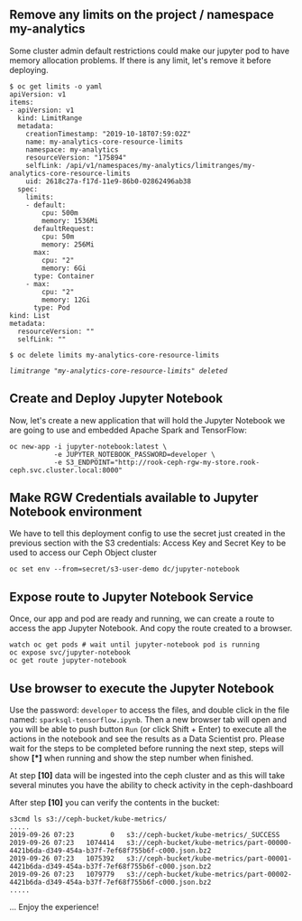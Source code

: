 ## Remove any limits on the project / namespace my-analytics

Some cluster admin default restrictions could make our jupyter pod to have memory allocation
problems. If there is any limit, let's remove it before deploying.

```
$ oc get limits -o yaml
apiVersion: v1
items:
- apiVersion: v1
  kind: LimitRange
  metadata:
    creationTimestamp: "2019-10-18T07:59:02Z"
    name: my-analytics-core-resource-limits
    namespace: my-analytics
    resourceVersion: "175894"
    selfLink: /api/v1/namespaces/my-analytics/limitranges/my-analytics-core-resource-limits
    uid: 2618c27a-f17d-11e9-86b0-02862496ab38
  spec:
    limits:
    - default:
        cpu: 500m
        memory: 1536Mi
      defaultRequest:
        cpu: 50m
        memory: 256Mi
      max:
        cpu: "2"
        memory: 6Gi
      type: Container
    - max:
        cpu: "2"
        memory: 12Gi
      type: Pod
kind: List
metadata:
  resourceVersion: ""
  selfLink: ""
```

```
$ oc delete limits my-analytics-core-resource-limits
```
_`limitrange "my-analytics-core-resource-limits" deleted`_




## Create and Deploy Jupyter Notebook

Now, let's create a new application that will hold the Jupyter Notebook we are going 
to use and embedded Apache Spark and TensorFlow:

```
oc new-app -i jupyter-notebook:latest \
           -e JUPYTER_NOTEBOOK_PASSWORD=developer \
           -e S3_ENDPOINT="http://rook-ceph-rgw-my-store.rook-ceph.svc.cluster.local:8000"
```

## Make RGW Credentials available to Jupyter Notebook environment

We have to tell this deployment config to use the secret just created in the previous 
section with the S3 credentials: Access Key and Secret Key to be used to access our
Ceph Object cluster

```
oc set env --from=secret/s3-user-demo dc/jupyter-notebook
```

## Expose route to Jupyter Notebook Service

Once, our app and pod are ready and running, we can create a route to access the app Jupyter Notebook. 
And copy the route created to a browser.

```
watch oc get pods # wait until jupyter-notebook pod is running
oc expose svc/jupyter-notebook
oc get route jupyter-notebook
```

## Use browser to execute the Jupyter Notebook

Use the password: `developer` to access the files, and double click in the file named:
`sparksql-tensorflow.ipynb`. Then a new browser tab will open and you will be able to 
push button `Run`  (or click Shift + Enter) to execute all the actions in the notebook and see the results 
as a Data Scientist pro.
Please wait for the steps to be completed before running the next step, steps will show **[\*]**  when running and show the step number when finished.

At step **[10]** data will be ingested into the ceph cluster and as this will take several minutes you have the ability to check activity in the ceph-dashboard

After step **[10]** you can verify the contents in the bucket:

```
s3cmd ls s3://ceph-bucket/kube-metrics/
.....
2019-09-26 07:23         0   s3://ceph-bucket/kube-metrics/_SUCCESS
2019-09-26 07:23   1074414   s3://ceph-bucket/kube-metrics/part-00000-4421b6da-d349-454a-b37f-7ef68f755b6f-c000.json.bz2
2019-09-26 07:23   1075392   s3://ceph-bucket/kube-metrics/part-00001-4421b6da-d349-454a-b37f-7ef68f755b6f-c000.json.bz2
2019-09-26 07:23   1079779   s3://ceph-bucket/kube-metrics/part-00002-4421b6da-d349-454a-b37f-7ef68f755b6f-c000.json.bz2
.....
```

... Enjoy the experience!


